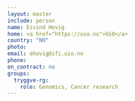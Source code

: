 ```yaml
---
layout: master
include: person
name: Eivind Hovig
home: <a href="https://uio.no">UiO</a>
country: "NO"
photo:
email: ehovig@ifi.uio.no
phone:
on_contract: no
groups:
  tryggve-rg:
    role: Genomics, Cancer research
---
```

